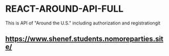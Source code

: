 # REACT-AROUND-API-FULL

This is API of "Around the U.S." including authorization and registrationgit 

## https://www.shenef.students.nomoreparties.site/
